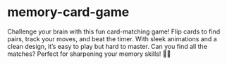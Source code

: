 # memory-card-game
Challenge your brain with this fun card-matching game! Flip cards to find pairs, track your moves, and beat the timer. With sleek animations and a clean design, it’s easy to play but hard to master. Can you find all the matches? Perfect for sharpening your memory skills! 🧠✨
